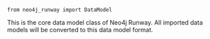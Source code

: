 
    from neo4j_runway import DataModel

This is the core data model class of Neo4j Runway. All imported data models will be converted to this data model format. 